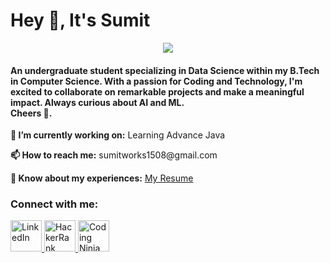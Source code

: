 <div class="center">
  <h1>Hey 👋, It's Sumit</h1>
 <p align="center">
  <img src="https://github.com/SumitBana/SumitBana/assets/142825429/504fafae-8ea1-449e-a63e-993ce0283d28">
<h4>An undergraduate student specializing in Data Science within my B.Tech in Computer Science. With a passion for Coding and Technology, I'm excited to collaborate on remarkable projects and make a meaningful impact. Always curious about AI and ML.<br> Cheers 🥂.</h4></p> 

  
  <p><strong>🔭 I’m currently working on:</strong> Learning Advance Java</p>
  <p><strong>📫 How to reach me:</strong> sumitworks1508@gmail.com</p>

  <p><strong>📄 Know about my experiences:</strong> <a href="https://github.com/user-attachments/files/22443795/Resume.pdf" target="_blank">My Resume</a></p>

  
  <h3>Connect with me:</h3>
  <a href="https://www.linkedin.com/in/sumit-saha-a13132289/" target="_blank">
    <img src= "https://github.com/SumitBana/SumitBana/assets/142825429/6380298c-c874-4bbe-be96-dbdeede99f2b" alt="LinkedIn" height="50" />
  </a>
  <a href="https://www.hackerrank.com/profile/SumitBana" target="_blank">
    <img src="https://upload.wikimedia.org/wikipedia/commons/4/40/HackerRank_Icon-1000px.png" alt="HackerRank" height="50"  />
  </a>
  <a href="https://www.naukri.com/code360/profile/3102d69f-2369-449d-b695-0756b8ae7e9d" target="_blank">
    <img src="https://media.licdn.com/dms/image/v2/D560BAQGDt_lnl8sX2g/company-logo_200_200/company-logo_200_200/0/1735890637902/codingninjas_logo?e=2147483647&v=beta&t=rl64Bgv1Xg-3FBmjtbocbDadC4mLmjPRmJh3X5aYMSc" alt="Coding Ninja" height="50"/>
  </a>

